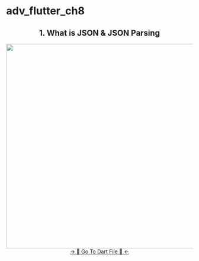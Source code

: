 # adv_flutter_ch8

<h2 align="center">1. What is JSON & JSON Parsing </h2>

<div align="center">
  <img height="550"  src="https://github.com/user-attachments/assets/48408b27-3f71-43b1-b9b2-0fc8a068ebe3" />
</div>
<div align="center">
<a href="https://github.com/HirenCodeMaster11/Adv_Flutter_Ch8/blob/master/lib/Json%20Parsing/View/home.dart">-> 📂 Go To Dart File 📂 <-</a>
</div>
